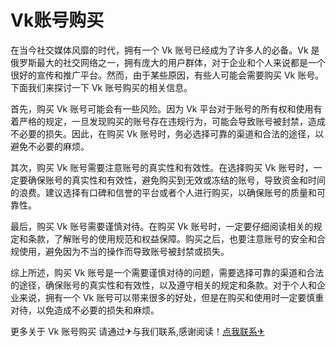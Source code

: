 # Vk账号购买

在当今社交媒体风靡的时代，拥有一个 Vk 账号已经成为了许多人的必备。Vk 是俄罗斯最大的社交网络之一，拥有庞大的用户群体，对于企业和个人来说都是一个很好的宣传和推广平台。然而，由于某些原因，有些人可能会需要购买 Vk 账号。下面我们来探讨一下 Vk 账号购买的相关信息。

首先，购买 Vk 账号可能会有一些风险。因为 Vk 平台对于账号的所有权和使用有着严格的规定，一旦发现购买的账号存在违规行为，可能会导致账号被封禁，造成不必要的损失。因此，在购买 Vk 账号时，务必选择可靠的渠道和合法的途径，以避免不必要的麻烦。

其次，购买 Vk 账号需要注意账号的真实性和有效性。在选择购买 Vk 账号时，一定要确保账号的真实性和有效性，避免购买到无效或冻结的账号，导致资金和时间的浪费。建议选择有口碑和信誉的平台或者个人进行购买，以确保账号的质量和可靠性。

最后，购买 Vk 账号需要谨慎对待。在购买 Vk 账号时，一定要仔细阅读相关的规定和条款，了解账号的使用规范和权益保障。购买之后，也要注意账号的安全和合规使用，避免因为不当的操作而导致账号被封禁或损失。

综上所述，购买 Vk 账号是一个需要谨慎对待的问题，需要选择可靠的渠道和合法的途径，确保账号的真实性和有效性，以及遵守相关的规定和条款。对于个人和企业来说，拥有一个 Vk 账号可以带来很多的好处，但是在购买和使用时一定要慎重对待，以免造成不必要的损失和麻烦。

更多关于 Vk 账号购买 请通过✈与我们联系,感谢阅读！[点我联系✈](https://img.k02.cc)
